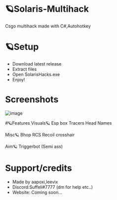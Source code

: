 # 🪐Solaris-Multihack
Csgo multihack made with C#,Autohotkey

# 🪐Setup
- Download latest release
- Extract files
- Open SolarisHacks.exe
- Enjoy!

# Screenshots
![image](https://github.com/Aapoxix/Solaris-Multihack/assets/140962895/b8e80de2-a290-4272-80d0-2e7642c32be0)

#🪐Features
Visuals🪐 
Esp box
Tracers
Head
Names

Misc🪐 
Bhop
RCS
Recoil crosshair

Aim🪐 
Triggerbot (Semi ass)

# Support/credits
- Made by aapoxi,leevix
- Discord:Suffeli#7777 (dm for help etc..)
- Website: Coming soon...
